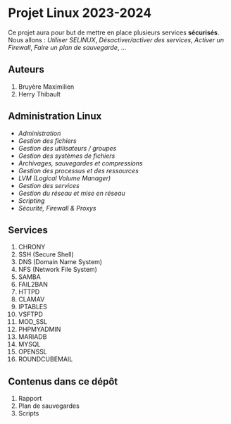 # Projet Linux 2023-2024

Ce projet aura pour but de mettre en place plusieurs services **sécurisés**. 
Nous allons : *Utiliser SELINUX*, *Désactiver/activer des services*, *Activer un Firewall*, *Faire un plan de sauvegarde*, ...

Auteurs
-------

1. Bruyère Maximilien
2. Herry Thibault

Administration Linux
--------------------

- *Administration*
- *Gestion des fichiers*
- *Gestion des utilisateurs / groupes*
- *Gestion des systèmes de fichiers*
- *Archivages, sauvegardes et compressions*
- *Gestion des processus et des ressources*
- *LVM (Logical Volume Manager)*
- *Gestion des services*
- *Gestion du réseau et mise en réseau*
- *Scripting*
- *Sécurité, Firewall & Proxys*

Services
--------

1. CHRONY
2. SSH (Secure Shell)
3. DNS (Domain Name System)
4. NFS (Network File System)
5. SAMBA
6. FAIL2BAN
7. HTTPD
8. CLAMAV
9. IPTABLES
10. VSFTPD
11. MOD_SSL
12. PHPMYADMIN
13. MARIADB
14. MYSQL
15. OPENSSL
16. ROUNDCUBEMAIL

Contenus dans ce dépôt
----------------------

1. Rapport
2. Plan de sauvegardes
3. Scripts
